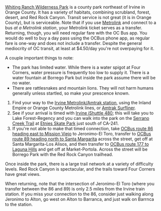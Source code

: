 [Whiting Ranch Wilderness Park](https://www.ocparks.com/parks-trails/whiting-ranch-wilderness-park) is a county park northeast of Irvine in Orange County. It has a variety of habitats, combining scrubland, forest, desert, and Red Rock Canyon. Transit service is not great (it is in Orange County), but is serviceable. Note that if you use [Metrolink](https://metrolinktrains.com/) and connect to a bus *at a Metrolink station*, your Metrolink ticket serves as a transfer. Returning, though, you will need regular fare with the OC Bus app. You would do well to buy a day pass using the OCBus phone app, as regular fare is one-way and does not include a transfer. Despite the general mediocrity of OC transit, at least at $4.50/day you're not overpaying for it.

A couple important things to note:
- The park has limited water. While there is a water spigot at Four Corners, water pressure is frequently too low to supply it. There is a water fountain at Borrego Park but inside the park assume there will be no water.
- There are rattlesnakes and mountain lions. They will not harm humans generally unless startled, so make your prescence known.

1. Find your way to the [Irvine Metrolink/Amtrak station](https://metrolinktrains.com/rider-info/general-info/stations/irvine/), using the Inland Empire or Orange County Metrolink lines, or [Amtrak Surfliner](https://www.amtrak.com/pacific-surfliner-train).
1. See if your arrival is timed with [Irvine iShuttle 480](https://www.octa.net/ebusbook/RoutePDF/route480.pdf); this will take you to Lake Forest-Regency and you can walk into the park on the [Serrano Creek Trail](https://www.alltrails.com/trail/us/california/serrano-creek-trail) at [Etnies Skate Park](https://www.lakeforestca.gov/en/facilities/etnies-skatepark-lake-forest) just south of CA-241.
1. If you're not able to make that timed connection, take [OCBus route 86 heading east to Mission Viejo](https://www.octa.net/ebusbook/RoutePDF/route086.pdf) to Jeronimo-El Toro, transfer to [OCBus route 89 heading north to Santa Margarita](https://www.octa.net/ebusbook/RoutePDF/route089.pdf) across the street, get off at Santa Margarita-Los Alisos, and then transfer to [OCBus route 177 to Laguna Hills](https://www.octa.net/ebusbook/RoutePDF/route177.pdf) and get off at Market-Portola. Across the street will be Borrego Park with the Red Rock Canyon trailhead.

Once inside the park, there is a large trail network at a variety of difficulty levels. Red Rock Canyon is spectacular, and the trails toward Four Corners have great views.

When returning, note that the intersection of Jeronimo-El Toro (where you transfer between the 86 and 89) is only 2.5 miles from the Irvine train station. If you miss your connection to the 86, consider just walking along Jeronimo to Alton, go west on Alton to Barranca, and just walk on Barrnca to the station.
